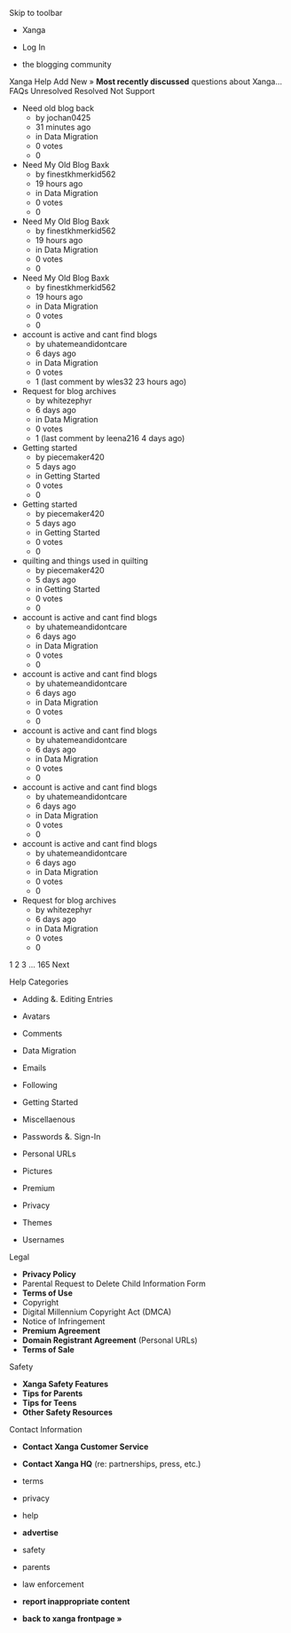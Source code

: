 Skip to toolbar

*   Xanga

*   Log In

*   the blogging community

Xanga Help Add New » **Most recently discussed** questions about Xanga… FAQs Unresolved Resolved Not Support

*   Need old blog back
    *   by jochan0425
    *   31 minutes ago
    *   in Data Migration
    *   0 votes
    *   0
*   Need My Old Blog Baxk
    *   by finestkhmerkid562
    *   19 hours ago
    *   in Data Migration
    *   0 votes
    *   0
*   Need My Old Blog Baxk
    *   by finestkhmerkid562
    *   19 hours ago
    *   in Data Migration
    *   0 votes
    *   0
*   Need My Old Blog Baxk
    *   by finestkhmerkid562
    *   19 hours ago
    *   in Data Migration
    *   0 votes
    *   0
*   account is active and cant find blogs
    *   by uhatemeandidontcare
    *   6 days ago
    *   in Data Migration
    *   0 votes
    *   1 (last comment by wles32 23 hours ago)
*   Request for blog archives
    *   by whitezephyr
    *   6 days ago
    *   in Data Migration
    *   0 votes
    *   1 (last comment by leena216 4 days ago)
*   Getting started
    *   by piecemaker420
    *   5 days ago
    *   in Getting Started
    *   0 votes
    *   0
*   Getting started
    *   by piecemaker420
    *   5 days ago
    *   in Getting Started
    *   0 votes
    *   0
*   quilting and things used in quilting
    *   by piecemaker420
    *   5 days ago
    *   in Getting Started
    *   0 votes
    *   0
*   account is active and cant find blogs
    *   by uhatemeandidontcare
    *   6 days ago
    *   in Data Migration
    *   0 votes
    *   0
*   account is active and cant find blogs
    *   by uhatemeandidontcare
    *   6 days ago
    *   in Data Migration
    *   0 votes
    *   0
*   account is active and cant find blogs
    *   by uhatemeandidontcare
    *   6 days ago
    *   in Data Migration
    *   0 votes
    *   0
*   account is active and cant find blogs
    *   by uhatemeandidontcare
    *   6 days ago
    *   in Data Migration
    *   0 votes
    *   0
*   account is active and cant find blogs
    *   by uhatemeandidontcare
    *   6 days ago
    *   in Data Migration
    *   0 votes
    *   0
*   Request for blog archives
    *   by whitezephyr
    *   6 days ago
    *   in Data Migration
    *   0 votes
    *   0

1 2 3 ... 165 Next

Help Categories

*   Adding &. Editing Entries
*   Avatars
*   Comments
*   Data Migration
*   Emails
*   Following
*   Getting Started
*   Miscellaenous

*   Passwords &. Sign-In
*   Personal URLs
*   Pictures
*   Premium
*   Privacy
*   Themes
*   Usernames

Legal

*   **Privacy Policy**
*   Parental Request to Delete Child Information Form
*   **Terms of Use**
*   Copyright
*   Digital Millennium Copyright Act (DMCA)
*   Notice of Infringement
*   **Premium Agreement**
*   **Domain Registrant Agreement** (Personal URLs)
*   **Terms of Sale**

Safety

*   **Xanga Safety Features**
*   **Tips for Parents**
*   **Tips for Teens**
*   **Other Safety Resources**

Contact Information

*   **Contact Xanga Customer Service**
*   **Contact Xanga HQ** (re: partnerships, press, etc.)

*   terms
*   privacy
*   help
*   **advertise**

*   safety
*   parents
*   law enforcement
*   **report inappropriate content**

*   **back to xanga frontpage »**
